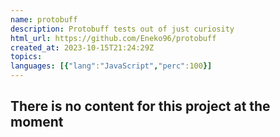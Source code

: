 ```yaml
---
name: protobuff
description: Protobuff tests out of just curiosity
html_url: https://github.com/Eneko96/protobuff
created_at: 2023-10-15T21:24:29Z
topics: 
languages: [{"lang":"JavaScript","perc":100}]
---
```

## There is no content for this project at the moment